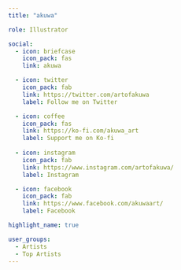 ```yaml
---
title: "akuwa"

role: Illustrator

social:
  - icon: briefcase
    icon_pack: fas
    link: akuwa

  - icon: twitter
    icon_pack: fab
    link: https://twitter.com/artofakuwa
    label: Follow me on Twitter

  - icon: coffee
    icon_pack: fas
    link: https://ko-fi.com/akuwa_art
    label: Support me on Ko-fi
    
  - icon: instagram
    icon_pack: fab
    link: https://www.instagram.com/artofakuwa/
    label: Instagram

  - icon: facebook
    icon_pack: fab
    link: https://www.facebook.com/akuwaart/
    label: Facebook

highlight_name: true

user_groups:
  - Artists
  - Top Artists
---
```

